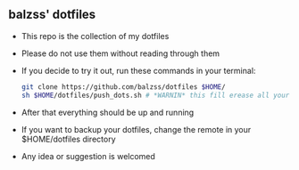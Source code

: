 ## balzss' dotfiles
- This repo is the collection of my dotfiles
- Please do not use them without reading through them
- If you decide to try it out, run these commands in your terminal:

    ```bash
    git clone https://github.com/balzss/dotfiles $HOME/
    sh $HOME/dotfiles/push_dots.sh # *WARNIN* this fill erease all your existing dotfiles. Please do a backup before
    ```
- After that everything should be up and running
- If you want to backup your dotfiles, change the remote in your $HOME/dotfiles directory
- Any idea or suggestion is welcomed
